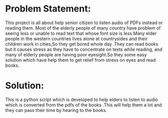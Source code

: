 
# Problem Statement:
This project is all about help senior citizen to listen audio
of PDFs instead or reading them.
Most of the elderly people of many country have problem of 
seeing less or unable to read text that whose font size is 
less.Many elder people in the western countries lives alone 
at countrysides and their children work in cities,So they 
get bored whole day .They can read books but it causes 
stress as they have to concentrate on texts while reading,
and many of elderly people are having poor eyesight.So they 
some easy solution which have help them to get relief from 
stress on eyes and read books.

# Solution:
This is a python script which is developed to help elders 
to listen to audio which is converted from the pdfs of the
books .This will help them a lot and they can pass their 
time by hearing to the books.
